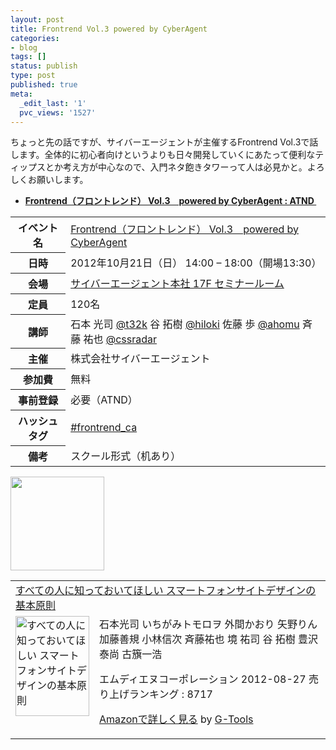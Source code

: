 ```yaml
---
layout: post
title: Frontrend Vol.3 powered by CyberAgent
categories:
- blog
tags: []
status: publish
type: post
published: true
meta:
  _edit_last: '1'
  pvc_views: '1527'
---
```

ちょっと先の話ですが、サイバーエージェントが主催するFrontrend Vol.3で話します。全体的に初心者向けというよりも日々開発していくにあたって便利なティップスとか考え方が中心なので、入門ネタ飽きタワーって人は必見かと。よろしくお願いします。
<ul>
	<li><strong><a href="http://atnd.org/events/32232">Frontrend（フロントレンド） Vol.3　powered by CyberAgent : ATND </a></strong></li>
</ul>
<div></div>
<table>
<tbody>
<tr>
<th>イベント名</th>
<td><a href="http://atnd.org/events/32232">Frontrend（フロントレンド） Vol.3　powered by CyberAgent</a></td>
</tr>
<tr>
<th>日時</th>
<td>2012年10月21日（日） 14:00 – 18:00（開場13:30）</td>
</tr>
<tr>
<th>会場</th>
<td><a href="https://www.cyberagent.co.jp/company/access/tokyo.html">サイバーエージェント本社 17F セミナールーム</a></td>
</tr>
<tr>
<th>定員</th>
<td>120名</td>
</tr>
<tr>
<th>講師</th>
<td>石本 光司 <a href="https://twitter.com/t32k">@t32k</a>
谷 拓樹 <a href="https://twitter.com/hiloki">@hiloki</a>
佐藤 歩 <a href="https://twitter.com/ahomu">@ahomu</a>
斉藤 祐也 <a href="https://twitter.com/cssradar">@cssradar</a></td>
</tr>
<tr>
<th>主催</th>
<td>株式会社サイバーエージェント</td>
</tr>
<tr>
<th>参加費</th>
<td>無料</td>
</tr>
<tr>
<th>事前登録</th>
<td>必要（ATND）</td>
</tr>
<tr>
<th>ハッシュタグ</th>
<td><a href="https://twitter.com/search/%23frontrend_ca">#frontrend_ca</a></td>
</tr>
<tr>
<th>備考</th>
<td>スクール形式（机あり）</td>
</tr>
</tbody>
</table>
<a href="/static/blog/2012/09/speed.jpg"><img class="size-thumbnail wp-image-4261" title="speed" src="/static/blog/2012/09/speed-150x150.jpg" alt="" width="150" height="150" /></a>
<table border="0" cellpadding="5">
<tbody>
<tr>
<td colspan="2"><a href="http://www.amazon.co.jp/%E3%81%99%E3%81%B9%E3%81%A6%E3%81%AE%E4%BA%BA%E3%81%AB%E7%9F%A5%E3%81%A3%E3%81%A6%E3%81%8A%E3%81%84%E3%81%A6%E3%81%BB%E3%81%97%E3%81%84-%E3%82%B9%E3%83%9E%E3%83%BC%E3%83%88%E3%83%95%E3%82%A9%E3%83%B3%E3%82%B5%E3%82%A4%E3%83%88%E3%83%87%E3%82%B6%E3%82%A4%E3%83%B3%E3%81%AE%E5%9F%BA%E6%9C%AC%E5%8E%9F%E5%89%87-%E7%9F%B3%E6%9C%AC%E5%85%89%E5%8F%B8/dp/4844362844%3FSubscriptionId%3D15SMZCTB9V8NGR2TW082%26tag%3Dwarikiru-22%26linkCode%3Dxm2%26camp%3D2025%26creative%3D165953%26creativeASIN%3D4844362844" target="_blank">すべての人に知っておいてほしい スマートフォンサイトデザインの基本原則</a><img style="border: none;" src="http://www.assoc-amazon.jp/e/ir?t=warikiru-22&amp;l=ur2&amp;o=9" alt="" width="1" height="1" /></td>
</tr>
<tr>
<td valign="top"><a href="http://www.amazon.co.jp/%E3%81%99%E3%81%B9%E3%81%A6%E3%81%AE%E4%BA%BA%E3%81%AB%E7%9F%A5%E3%81%A3%E3%81%A6%E3%81%8A%E3%81%84%E3%81%A6%E3%81%BB%E3%81%97%E3%81%84-%E3%82%B9%E3%83%9E%E3%83%BC%E3%83%88%E3%83%95%E3%82%A9%E3%83%B3%E3%82%B5%E3%82%A4%E3%83%88%E3%83%87%E3%82%B6%E3%82%A4%E3%83%B3%E3%81%AE%E5%9F%BA%E6%9C%AC%E5%8E%9F%E5%89%87-%E7%9F%B3%E6%9C%AC%E5%85%89%E5%8F%B8/dp/4844362844%3FSubscriptionId%3D15SMZCTB9V8NGR2TW082%26tag%3Dwarikiru-22%26linkCode%3Dxm2%26camp%3D2025%26creative%3D165953%26creativeASIN%3D4844362844" target="_blank"><img class="fig" src="http://ecx.images-amazon.com/images/I/518Q2woIvyL._SL160_.jpg" alt="すべての人に知っておいてほしい スマートフォンサイトデザインの基本原則" width="118" height="160" border="0" /></a></td>
<td valign="top"><span><span>石本光司 いちがみトモロヲ 外間かおり 矢野りん 加藤善規
小林信次 斉藤祐也 境 祐司 谷 拓樹 豊沢泰尚 古籏一浩</span></span>

エムディエヌコーポレーション 2012-08-27
売り上げランキング : 8717

<a href="http://www.amazon.co.jp/%E3%81%99%E3%81%B9%E3%81%A6%E3%81%AE%E4%BA%BA%E3%81%AB%E7%9F%A5%E3%81%A3%E3%81%A6%E3%81%8A%E3%81%84%E3%81%A6%E3%81%BB%E3%81%97%E3%81%84-%E3%82%B9%E3%83%9E%E3%83%BC%E3%83%88%E3%83%95%E3%82%A9%E3%83%B3%E3%82%B5%E3%82%A4%E3%83%88%E3%83%87%E3%82%B6%E3%82%A4%E3%83%B3%E3%81%AE%E5%9F%BA%E6%9C%AC%E5%8E%9F%E5%89%87-%E7%9F%B3%E6%9C%AC%E5%85%89%E5%8F%B8/dp/4844362844%3FSubscriptionId%3D15SMZCTB9V8NGR2TW082%26tag%3Dwarikiru-22%26linkCode%3Dxm2%26camp%3D2025%26creative%3D165953%26creativeASIN%3D4844362844" target="_blank">Amazonで詳しく見る</a><span> by <a href="http://www.goodpic.com/mt/aws/index.html">G-Tools</a></span></td>
</tr>
</tbody>
</table>
